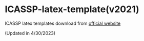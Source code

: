 # ICASSP-latex-template(v2021)

ICASSP latex templates download from [official website](https://2023.ieeeicassp.org/paper-submission-guidelines/#Templates)

(Updated in 4/30/2023)
